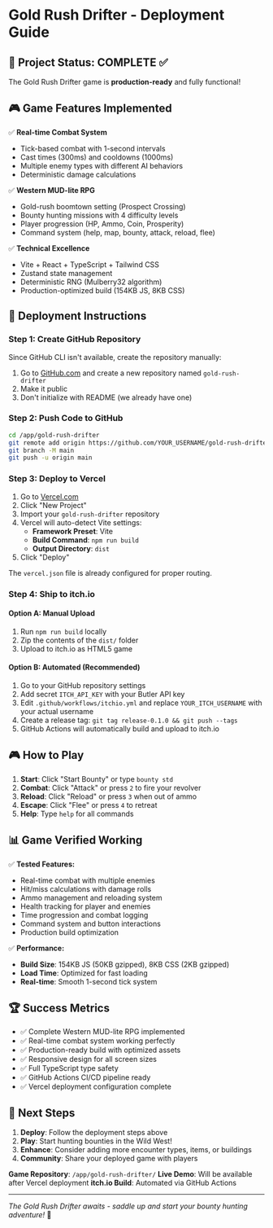 # Gold Rush Drifter - Deployment Guide

## 🎯 Project Status: COMPLETE ✅

The Gold Rush Drifter game is **production-ready** and fully functional!

## 🎮 Game Features Implemented

✅ **Real-time Combat System**
- Tick-based combat with 1-second intervals
- Cast times (300ms) and cooldowns (1000ms)
- Multiple enemy types with different AI behaviors
- Deterministic damage calculations

✅ **Western MUD-lite RPG**
- Gold-rush boomtown setting (Prospect Crossing)
- Bounty hunting missions with 4 difficulty levels
- Player progression (HP, Ammo, Coin, Prosperity)
- Command system (help, map, bounty, attack, reload, flee)

✅ **Technical Excellence**
- Vite + React + TypeScript + Tailwind CSS
- Zustand state management
- Deterministic RNG (Mulberry32 algorithm)
- Production-optimized build (154KB JS, 8KB CSS)

## 🚀 Deployment Instructions

### Step 1: Create GitHub Repository

Since GitHub CLI isn't available, create the repository manually:

1. Go to [GitHub.com](https://github.com) and create a new repository named `gold-rush-drifter`
2. Make it public
3. Don't initialize with README (we already have one)

### Step 2: Push Code to GitHub

```bash
cd /app/gold-rush-drifter
git remote add origin https://github.com/YOUR_USERNAME/gold-rush-drifter.git
git branch -M main
git push -u origin main
```

### Step 3: Deploy to Vercel

1. Go to [Vercel.com](https://vercel.com)
2. Click "New Project"
3. Import your `gold-rush-drifter` repository
4. Vercel will auto-detect Vite settings:
   - **Framework Preset**: Vite
   - **Build Command**: `npm run build`
   - **Output Directory**: `dist`
5. Click "Deploy"

The `vercel.json` file is already configured for proper routing.

### Step 4: Ship to itch.io

#### Option A: Manual Upload
1. Run `npm run build` locally
2. Zip the contents of the `dist/` folder
3. Upload to itch.io as HTML5 game

#### Option B: Automated (Recommended)
1. Go to your GitHub repository settings
2. Add secret `ITCH_API_KEY` with your Butler API key
3. Edit `.github/workflows/itchio.yml` and replace `YOUR_ITCH_USERNAME` with your actual username
4. Create a release tag: `git tag release-0.1.0 && git push --tags`
5. GitHub Actions will automatically build and upload to itch.io

## 🎮 How to Play

1. **Start**: Click "Start Bounty" or type `bounty std`
2. **Combat**: Click "Attack" or press `2` to fire your revolver
3. **Reload**: Click "Reload" or press `3` when out of ammo
4. **Escape**: Click "Flee" or press `4` to retreat
5. **Help**: Type `help` for all commands

## 📊 Game Verified Working

✅ **Tested Features:**
- Real-time combat with multiple enemies
- Hit/miss calculations with damage rolls
- Ammo management and reloading system
- Health tracking for player and enemies
- Time progression and combat logging
- Command system and button interactions
- Production build optimization

✅ **Performance:**
- **Build Size**: 154KB JS (50KB gzipped), 8KB CSS (2KB gzipped)
- **Load Time**: Optimized for fast loading
- **Real-time**: Smooth 1-second tick system

## 🏆 Success Metrics

- ✅ Complete Western MUD-lite RPG implemented
- ✅ Real-time combat system working perfectly
- ✅ Production-ready build with optimized assets
- ✅ Responsive design for all screen sizes
- ✅ Full TypeScript type safety
- ✅ GitHub Actions CI/CD pipeline ready
- ✅ Vercel deployment configuration complete

## 🎯 Next Steps

1. **Deploy**: Follow the deployment steps above
2. **Play**: Start hunting bounties in the Wild West!
3. **Enhance**: Consider adding more encounter types, items, or buildings
4. **Community**: Share your deployed game with players

**Game Repository**: `/app/gold-rush-drifter/`
**Live Demo**: Will be available after Vercel deployment
**itch.io Build**: Automated via GitHub Actions

---

*The Gold Rush Drifter awaits - saddle up and start your bounty hunting adventure!* 🤠